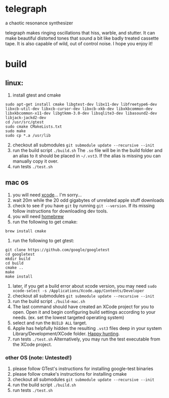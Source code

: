 # telegraph
a chaotic resonance synthesizer

telegraph makes ringing oscillations that hiss, warble, and stutter. It can make beautiful distorted tones that sound a bit like badly treated cassette tape. It is also capable of wild, out of control noise. I hope you enjoy it!

# build

## linux:

1. install gtest and cmake

```
sudo apt-get install cmake libgtest-dev libx11-dev libfreetype6-dev libxcb-util-dev libxcb-cursor-dev libxcb-xkb-dev libxkbcommon-dev libxkbcommon-x11-dev libgtkmm-3.0-dev libsqlite3-dev libasound2-dev libjack-jackd2-dev
cd /usr/src/gtest
sudo cmake CMakeLists.txt
sudo make
sudo cp *.a /usr/lib
```
2. checkout all submodules
`git submodule update --recursive --init`
3. run the build script
`./build.sh`
The `.so` file will be in the build folder and an alias to it should be placed in `~/.vst3`.
If the alias is missing you can manually copy it over.
4. run tests
`./test.sh`
## mac os
1. you will need [xcode](https://developer.apple.com/support/xcode/)... I'm sorry...
1. wait 20m while the 20 odd gigabytes of unrelated apple stuff downloads
1. check to see if you have `git` by running `git --version`. If its missing follow instructions for downloading dev tools.
1. you will need [homebrew](https://brew.sh/)
1. run the following to get cmake:
```
brew install cmake
```
1. run the following to get gtest:
```
git clone https://github.com/google/googletest
cd googletest
mkdir build
cd build
cmake ..
make
make install
```
1. later, if you get a build error about xcode version, you may need 
```sudo xcode-select -s /Applications/Xcode.app/Contents/Developer```
1. checkout all submodules
`git submodule update --recursive --init`
1. run the build script
`./build-mac.sh`
1. The last command should have created an XCode project for you to open. Open it and begin configuring build settings according to your needs. (ex. set the lowest targeted operating system)
1. select and run the `BUILD ALL` target.
1. Apple has helpfully hidden the resulting `.vst3` files deep in your  system Library/Development/XCode folder. [Happy hunting](https://discussions.apple.com/thread/3019694).
1. run tests
`./test.sh`
Alternatively, you may run the test executable from the XCode project.

### other OS (note: Untested!)
1. please follow GTest's instructions for installing google-test binaries
1. please follow cmake's instructions for installing cmake
1. checkout all submodules
`git submodule update --recursive --init`
1. run the build script
`./build.sh`
1. run tests
`./test.sh`
